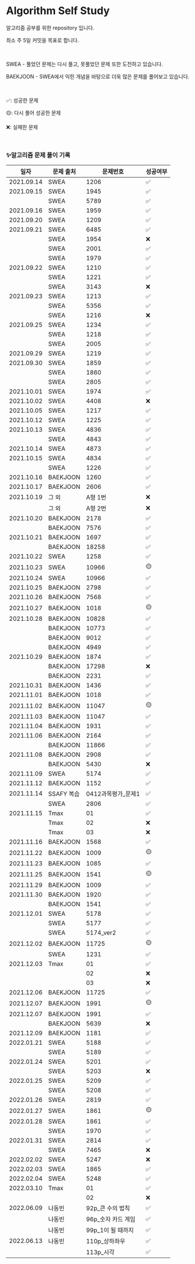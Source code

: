# Algorithm Self Study

알고리즘 공부를 위한 repository 입니다.

최소 주 5일 커밋을 목표로 합니다.

<br>

SWEA - 풀었던 문제는 다시 풀고, 못풀었던 문제 또한 도전하고 있습니다.

BAEKJOON - SWEA에서 익힌 개념을 바탕으로 더욱 많은 문제를 풀어보고 있습니다.

<br>

✅: 성공한 문제

🟡: 다시 풀어 성공한 문제

❌: 실패한 문제

<br>

### ✨알고리즘 문제 풀이 기록

| 일자       | 문제 출처  | 문제번호            | 성공여부 |
| ---------- | ---------- | ------------------- | -------- |
| 2021.09.14 | SWEA       | 1206                | ✅       |
| 2021.09.15 | SWEA       | 1945                | ✅       |
|            | SWEA       | 5789                | ✅       |
| 2021.09.16 | SWEA       | 1959                | ✅       |
| 2021.09.20 | SWEA       | 1209                | ✅       |
| 2021.09.21 | SWEA       | 6485                | ✅       |
|            | SWEA       | 1954                | ❌       |
|            | SWEA       | 2001                | ✅       |
|            | SWEA       | 1979                | ✅       |
| 2021.09.22 | SWEA       | 1210                | ✅       |
|            | SWEA       | 1221                | ✅       |
|            | SWEA       | 3143                | ❌       |
| 2021.09.23 | SWEA       | 1213                | ✅       |
|            | SWEA       | 5356                | ✅       |
|            | SWEA       | 1216                | ❌       |
| 2021.09.25 | SWEA       | 1234                | ✅       |
|            | SWEA       | 1218                | ✅       |
|            | SWEA       | 2005                | ✅       |
| 2021.09.29 | SWEA       | 1219                | ✅       |
| 2021.09.30 | SWEA       | 1859                | ✅       |
|            | SWEA       | 1860                | ✅       |
|            | SWEA       | 2805                | ✅       |
| 2021.10.01 | SWEA       | 1974                | ✅       |
| 2021.10.02 | SWEA       | 4408                | ❌       |
| 2021.10.05 | SWEA       | 1217                | ✅       |
| 2021.10.12 | SWEA       | 1225                | ✅       |
| 2021.10.13 | SWEA       | 4836                | ✅       |
|            | SWEA       | 4843                | ✅       |
| 2021.10.14 | SWEA       | 4873                | ✅       |
| 2021.10.15 | SWEA       | 4834                | ✅       |
|            | SWEA       | 1226                | ✅       |
| 2021.10.16 | BAEKJOON   | 1260                | ✅       |
| 2021.10.17 | BAEKJOON   | 2606                | ✅       |
| 2021.10.19 | 그 외      | A형 1번             | ❌       |
|            | 그 외      | A형 2번             | ❌       |
| 2021.10.20 | BAEKJOON   | 2178                | ✅       |
|            | BAEKJOON   | 7576                | ✅       |
| 2021.10.21 | BAEKJOON   | 1697                | ✅       |
|            | BAEKJOON   | 18258               | ✅       |
| 2021.10.22 | SWEA       | 1258                | ✅       |
| 2021.10.23 | SWEA       | 10966               | 🟡       |
| 2021.10.24 | SWEA       | 10966               | ✅       |
| 2021.10.25 | BAEKJOON   | 2798                | ✅       |
| 2021.10.26 | BAEKJOON   | 7568                | ✅       |
| 2021.10.27 | BAEKJOON   | 1018                | 🟡       |
| 2021.10.28 | BAEKJOON   | 10828               | ✅       |
|            | BAEKJOON   | 10773               | ✅       |
|            | BAEKJOON   | 9012                | ✅       |
|            | BAEKJOON   | 4949                | ✅       |
| 2021.10.29 | BAEKJOON   | 1874                | ✅       |
|            | BAEKJOON   | 17298               | ❌       |
|            | BAEKJOON   | 2231                | ✅       |
| 2021.10.31 | BAEKJOON   | 1436                | ✅       |
| 2021.11.01 | BAEKJOON   | 1018                | ✅       |
| 2021.11.02 | BAEKJOON   | 11047               | 🟡       |
| 2021.11.03 | BAEKJOON   | 11047               | ✅       |
| 2021.11.04 | BAEKJOON   | 1931                | ✅       |
| 2021.11.06 | BAEKJOON   | 2164                | ✅       |
|            | BAEKJOON   | 11866               | ✅       |
| 2021.11.08 | BAEKJOON   | 2908                | ✅       |
|            | BAEKJOON   | 5430                | ❌       |
| 2021.11.09 | SWEA       | 5174                | ✅       |
| 2021.11.12 | BAEKJOON   | 1152                | ✅       |
| 2021.11.14 | SSAFY 복습 | 0412과목평가\_문제1 | ✅       |
|            | SWEA       | 2806                | ✅       |
| 2021.11.15 | Tmax       | 01                  | ✅       |
|            | Tmax       | 02                  | ❌       |
|            | Tmax       | 03                  | ❌       |
| 2021.11.16 | BAEKJOON   | 1568                | ✅       |
| 2021.11.22 | BAEKJOON   | 1009                | 🟡       |
| 2021.11.23 | BAEKJOON   | 1085                | ✅       |
| 2021.11.25 | BAEKJOON   | 1541                | 🟡       |
| 2021.11.29 | BAEKJOON   | 1009                | ✅       |
| 2021.11.30 | BAEKJOON   | 1920                | ✅       |
|            | BAEKJOON   | 1541                | ✅       |
| 2021.12.01 | SWEA       | 5178                | ✅       |
|            | SWEA       | 5177                | ✅       |
|            | SWEA       | 5174_ver2           | ✅       |
| 2021.12.02 | BAEKJOON   | 11725               | 🟡       |
|            | SWEA       | 1231                | ✅       |
| 2021.12.03 | Tmax       | 01                  | ✅       |
|            |            | 02                  | ❌       |
|            |            | 03                  | ❌       |
| 2021.12.06 | BAEKJOON   | 11725               | ✅       |
| 2021.12.07 | BAEKJOON   | 1991                | 🟡       |
| 2021.12.07 | BAEKJOON   | 1991                | ✅       |
|            | BAEKJOON   | 5639                | ❌       |
| 2021.12.09 | BAEKJOON   | 1181                | ✅       |
| 2022.01.21 | SWEA       | 5188                | ✅       |
|            | SWEA       | 5189                | ✅       |
| 2022.01.24 | SWEA       | 5201                | ✅       |
|            | SWEA       | 5203                | ❌       |
| 2022.01.25 | SWEA       | 5209                | ✅       |
|            | SWEA       | 5208                | ✅       |
| 2022.01.26 | SWEA       | 2819                | ✅       |
| 2022.01.27 | SWEA       | 1861                | 🟡       |
| 2022.01.28 | SWEA       | 1861                | ✅       |
|            | SWEA       | 1970                | ✅       |
| 2022.01.31 | SWEA       | 2814                | ✅       |
|            | SWEA       | 7465                | ❌       |
| 2022.02.02 | SWEA       | 5247                | ❌       |
| 2022.02.03 | SWEA       | 1865                | ✅       |
| 2022.02.04 | SWEA       | 5248                | ✅       |
| 2022.03.10 | Tmax       | 01                  | ✅       |
|            |            | 02                  | ❌       |
| 2022.06.09 | 나동빈     | 92p\_큰 수의 법칙   | ✅       |
|  | 나동빈     | 96p\_숫자 카드 게임 | ✅       |
|  | 나동빈 | 99p_1이 될 때까지 | ✅ |
| 2022.06.13 | 나동빈 | 110p_상하좌우 | ✅ |
|  |  | 113p_시각 | ✅ |
